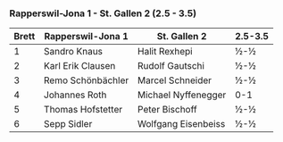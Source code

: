 ### Rapperswil-Jona 1 - St. Gallen 2 (2.5 - 3.5)

| Brett | Rapperswil-Jona 1 | St. Gallen 2        | 2.5-3.5 |
|-------|-------------------|---------------------|---------|
| 1     | Sandro Knaus      | Halit Rexhepi       | ½-½     |
| 2     | Karl Erik Clausen | Rudolf Gautschi     | ½-½     |
| 3     | Remo Schönbächler | Marcel Schneider    | ½-½     |
| 4     | Johannes Roth     | Michael Nyffenegger | 0-1     |
| 5     | Thomas Hofstetter | Peter Bischoff      | ½-½     |
| 6     | Sepp Sidler       | Wolfgang Eisenbeiss | ½-½     |
